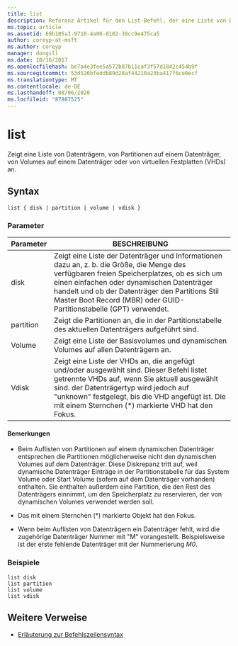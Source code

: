 ```yaml
---
title: list
description: Referenz Artikel für den List-Befehl, der eine Liste von Datenträgern, von Partitionen auf einem Datenträger, von Volumes auf einem Datenträger oder von virtuellen Festplatten (VHDs) anzeigt.
ms.topic: article
ms.assetid: 69b105a1-9710-4a06-8102-38cc9e475ca5
author: coreyp-at-msft
ms.author: coreyp
manager: dongill
ms.date: 10/16/2017
ms.openlocfilehash: be7a4e3fee5a572b87b11caf3f57d1842c454b9f
ms.sourcegitcommit: 53d526bfeddb89d28af44210a23ba417f6ce0ecf
ms.translationtype: MT
ms.contentlocale: de-DE
ms.lasthandoff: 08/06/2020
ms.locfileid: "87887525"
---
```

# <a name="list"></a>list

Zeigt eine Liste von Datenträgern, von Partitionen auf einem Datenträger, von Volumes auf einem Datenträger oder von virtuellen Festplatten (VHDs) an.

## <a name="syntax"></a>Syntax

```
list { disk | partition | volume | vdisk }
```

### <a name="parameters"></a>Parameter

| Parameter | BESCHREIBUNG |
| --------- | ----------- |
| disk | Zeigt eine Liste der Datenträger und Informationen dazu an, z. b. die Größe, die Menge des verfügbaren freien Speicherplatzes, ob es sich um einen einfachen oder dynamischen Datenträger handelt und ob der Datenträger den Partitions Stil Master Boot Record (MBR) oder GUID-Partitionstabelle (GPT) verwendet. |
| partition | Zeigt die Partitionen an, die in der Partitionstabelle des aktuellen Datenträgers aufgeführt sind. |
| Volume | Zeigt eine Liste der Basisvolumes und dynamischen Volumes auf allen Datenträgern an. |
| Vdisk | Zeigt eine Liste der VHDs an, die angefügt und/oder ausgewählt sind. Dieser Befehl listet getrennte VHDs auf, wenn Sie aktuell ausgewählt sind. der Datenträgertyp wird jedoch auf "unknown" festgelegt, bis die VHD angefügt ist. Die mit einem Sternchen (*) markierte VHD hat den Fokus. |

#### <a name="remarks"></a>Bemerkungen

- Beim Auflisten von Partitionen auf einem dynamischen Datenträger entsprechen die Partitionen möglicherweise nicht den dynamischen Volumes auf dem Datenträger. Diese Diskrepanz tritt auf, weil dynamische Datenträger Einträge in der Partitionstabelle für das System Volume oder Start Volume (sofern auf dem Datenträger vorhanden) enthalten. Sie enthalten außerdem eine Partition, die den Rest des Datenträgers einnimmt, um den Speicherplatz zu reservieren, der von dynamischen Volumes verwendet werden soll.

- Das mit einem Sternchen (*) markierte Objekt hat den Fokus.

- Wenn beim Auflisten von Datenträgern ein Datenträger fehlt, wird die zugehörige Datenträger Nummer mit "M" vorangestellt. Beispielsweise ist der erste fehlende Datenträger mit der Nummerierung *M0*.

### <a name="examples"></a>Beispiele

```
list disk
list partition
list volume
list vdisk
```

## <a name="additional-references"></a>Weitere Verweise

- [Erläuterung zur Befehlszeilensyntax](command-line-syntax-key.md)
